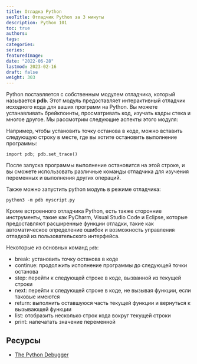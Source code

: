 ```yaml
---
title: Отладка Python
seoTitle: Отладчик Python за 3 минуты
description: Python 101
toc: true
authors:
tags:
categories:
series:
featuredImage:
date: "2022-06-28"
lastmod: 2023-02-16
draft: false
weight: 303
---
```


Python поставляется с собственным модулем отладчика, который называется **pdb**. Этот модуль предоставляет интерактивный отладчик исходного кода для ваших программ на Python. Вы можете устанавливать брейкпоинты, просматривать код, изучать кадры стека и многое другое. Мы рассмотрим следующие аспекты этого модуля:

Например, чтобы установить точку останова в коде, можно вставить следующую строку в месте, где вы хотите остановить выполнение программы:

```
import pdb; pdb.set_trace()
```

После запуска программы выполнение остановится на этой строке, и вы сможете использовать различные команды отладчика для изучения переменных и выполнения других операций.

Также можно запустить python модуль в режиме отладчика:

```
python3 -m pdb myscript.py
```

Кроме встроенного отладчика Python, есть также сторонние инструменты, такие как PyCharm, Visual Studio Code и Eclipse, которые предоставляют расширенные функции отладки, такие как автоматическое определение ошибок и возможность управления отладкой из пользовательского интерфейса.

Некоторые из основных команд `pdb`:

- break: установить точку останова в коде
- continue: продолжить исполнение программы до следующей точки останова
- step: перейти к следующей строке в коде, вызванной из текущей строки
- next: перейти к следующей строке в коде, не вызывая функции, если таковые имеются
- return: выполнить оставшуюся часть текущей функции и вернуться к вызывающей функции
- list: отобразить несколько строк кода вокруг текущей строки
- print: напечатать значение переменной


## Ресурсы

- [The Python Debugger](https://docs.python.org/3/library/pdb.html)
